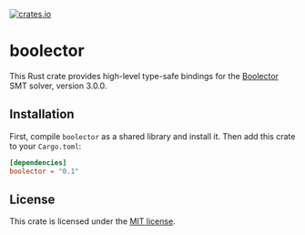 [![crates.io](https://img.shields.io/crates/v/boolector.svg)](https://crates.io/crates/boolector)

# boolector

This Rust crate provides high-level type-safe bindings for the [Boolector] SMT
solver, version 3.0.0.

[Boolector]: https://boolector.github.io/

## Installation

First, compile `boolector` as a shared library and install it.  Then add this
crate to your `Cargo.toml`:

```toml
[dependencies]
boolector = "0.1"
```

## License

This crate is licensed under the [MIT license].

[MIT license]: LICENSE
